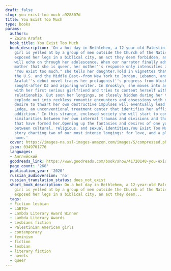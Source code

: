 ```yaml
---
draft: false
slug: you-exist-too-much-a928807d
title: You Exist Too Much
type: books
params:
  authors:
  - Zaina Arafat
  book_title: You Exist Too Much
  book_description: 'On a hot day in Bethlehem, a 12-year-old Palestinian-American
    girl is yelled at by a group of men outside the Church of the Nativity. She has
    exposed her legs in a biblical city, an act they deem forbidden, and their judgement
    will echo on through her adolescence. When our narrator finally admits to her
    mother that she is queer, her mother''s response only intensifies a sense of shame:
    "You exist too much," she tells her daughter.Told in vignettes that flash between
    the U.S. and the Middle East--from New York to Jordan, Lebanon, and Palestine--Zaina
    Arafat''s debut novel traces her protagonist''s progress from blushing teen to
    sought-after DJ and aspiring writer. In Brooklyn, she moves into an apartment
    with her first serious girlfriend and tries to content herself with their comfortable
    relationship. But soon her longings, so closely hidden during her teenage years,
    explode out into reckless romantic encounters and obsessions with other people.Her
    desire to thwart her own destructive impulses will eventually lead her to The
    Ledge, an unconventional treatment center that identifies her affliction as "love
    addiction." In this strange, enclosed society she will start to consider the unnerving
    similarities between her own internal traumas and divisions and those of the places
    that have formed her.Opening up the fantasies and desires of one young woman caught
    between cultural, religious, and sexual identities,You Exist Too Muchis a captivating
    story charting two of our most intense longings: for love, and a place to call
    home.'
  cover: https://images-na.ssl-images-amazon.com/images/S/compressed.photo.goodreads.com/books/1570133456i/41720140.jpg
  isbn: 0349701776
  languages:
  - Английский
  goodreads_link: https://www.goodreads.com/book/show/41720140-you-exist-too-much
  page_count: '268'
  publication_year: '2020'
  russian_audioversion: 'no'
  russian_translation_status: does_not_exist
  short_book_description: On a hot day in Bethlehem, a 12-year-old Palestinian-American
    girl is yelled at by a group of men outside the Church of the Nativity. She has
    exposed her legs in a biblical city, an act they deem...
  tags:
  - Fiction lesbian
  - LGBTQ+
  - Lambda Literary Award Winner
  - Lambda Literary Awards
  - Lesbians fiction
  - Palestinian American girls
  - contemporary
  - feminism
  - fiction
  - lesbian
  - literary fiction
  - novels
  - queer
---
```

